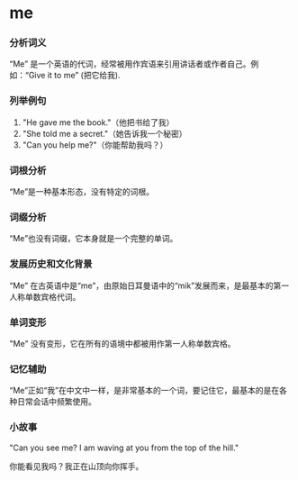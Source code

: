 # me

### 分析词义

  

“Me” 是一个英语的代词，经常被用作宾语来引用讲话者或作者自己。例如：“Give it to me” (把它给我).

  

### 列举例句

  

1.  "He gave me the book."（他把书给了我）
2.  "She told me a secret."（她告诉我一个秘密）
3.  "Can you help me?"（你能帮助我吗？）

  

### 词根分析

  

“Me”是一种基本形态，没有特定的词根。

  

### 词缀分析

  

“Me”也没有词缀，它本身就是一个完整的单词。

  

### 发展历史和文化背景

  

“Me” 在古英语中是“me”，由原始日耳曼语中的“mik”发展而来，是最基本的第一人称单数宾格代词。

  

### 单词变形

  

"Me" 没有变形，它在所有的语境中都被用作第一人称单数宾格。

  

### 记忆辅助

  

“Me”正如“我”在中文中一样，是非常基本的一个词，要记住它，最基本的是在各种日常会话中频繁使用。

  

### 小故事

  

"Can you see me? I am waving at you from the top of the hill."

  

你能看见我吗？我正在山顶向你挥手。
